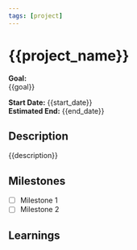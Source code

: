 ```yaml
---
tags: [project]
---
```


# {{project_name}}

**Goal:**  
{{goal}}

**Start Date:** {{start_date}}  
**Estimated End:** {{end_date}}

## Description
{{description}}

## Milestones
- [ ] Milestone 1
- [ ] Milestone 2

## Learnings
